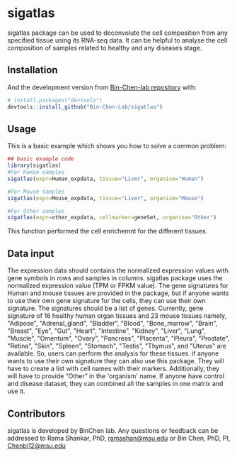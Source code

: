 
<!-- README.md is generated from README.Rmd. Please edit that file -->

# sigatlas

<!-- badges: start -->
<!-- badges: end -->

sigatlas package can be used to deconvolute the cell composition from
any specified tissue using its RNA-seq data. It can be helpful to
analyse the cell composition of samples related to healthy and any
diseases stage.

## Installation

And the development version from [Bin-Chen-lab
repository](https://github.com/Bin-Chen-Lab/sigatlas) with:

``` r
# install.packages("devtools")
devtools::install_github("Bin-Chen-Lab/sigatlas")
```

## Usage

This is a basic example which shows you how to solve a common problem:

``` r
## basic example code
library(sigatlas)
#For Human samples
sigatlas(expr=Human_expdata, tissue="Liver", organism="Human")

#For Mouse samples
sigatlas(expr=Mouse_expdata, tissue="Liver", organism="Mouse")

#For Other samples
sigatlas(expr=other_expdata, cellmarker=geneSet, organism="Other")
```

This function performed the cell enrichemnt for the different tissues.

## Data input

The expression data should contains the normalized expression values with gene symbols in rows and samples in columns. sigatlas package uses the normalized expression value (TPM or FPKM value). The gene signatures for Human and mouse tissues are provided in the package, but if anyone wants to use their own gene signature for the cells, they can use their own signature. The signatures should be a list of genes. Currently, gene signature of 16 healthy human organ tissues and 23 mouse tissues namely, "Adipose", "Adrenal_gland", "Bladder", "Blood", "Bone_marrow", "Brain", "Breast", "Eye", "Gut", "Heart", "Intestine", "Kidney", "Liver", "Lung", "Muscle", "Omentum", "Ovary", "Pancreas", "Placenta", "Pleura", "Prostate", "Retina", "Skin", "Spleen", "Stomach", "Testis", "Thymus", and "Uterus" are available. So, users can perform the analysis for these tissues. if anyone wants to use their own signature they can also use this package. They will have to create a list with cell names with their markers. Additionally, they will have to provide “Other” in the 'organism' name. If anyone have control and disease dataset, they can combined all the samples in one matrix and use it.

## Contributors

sigatlas is developed by BinChen lab. Any questions or feedback can be
addressed to Rama Shankar, PhD, <ramashan@msu.edu> or Bin Chen, PhD, PI,
<Chenbi12@msu.edu>

